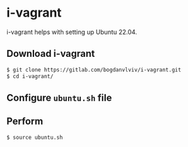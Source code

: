 # i-vagrant

i-vagrant helps with setting up Ubuntu 22.04.

## Download i-vagrant

```bash
$ git clone https://gitlab.com/bogdanvlviv/i-vagrant.git
$ cd i-vagrant/
```

## Configure `ubuntu.sh` file

## Perform

```bash
$ source ubuntu.sh
```
